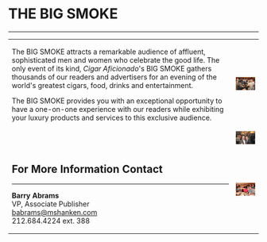 # THE BIG SMOKE
---

<div class="oneColumnContent ca">
	<table width="100%" class="no-border">
	<tr>
		<td>
		
The BIG SMOKE attracts a remarkable audience of affluent, sophisticated men and women who celebrate the good life. The only event of its kind,  *Cigar Aficionado*'s BIG SMOKE gathers thousands of our readers and advertisers for an evening of the world's greatest cigars, food, drinks and  entertainment.

The BIG SMOKE provides you with an exceptional opportunity to have a one-on-one experience with our readers while exhibiting your luxury products and services to  this exclusive audience.</td>
		<td>![CA-Events_01](/images/ca/CA-Events_01.jpg)</td>
	</tr>
	<tr>
		<td></td>
		<td>![CA-Events_02](/images/ca/CA-Events_02.jpg)</td>
	</tr>
	<tr>
		<td>
## For More Information Contact
---
				
<span><b>Barry Abrams</b></span><br />
VP, Associate Publisher<br />
<a href="mailto:babrams@mshanken.com" target="_blank">babrams@mshanken.com</a><br />
212.684.4224 ext. 388
		</td>
		<td>![CA-Events_03](/images/ca/CA-Events_03.jpg)</td>
	</tr>
	</table>
</div>	
<!--entire body-->
